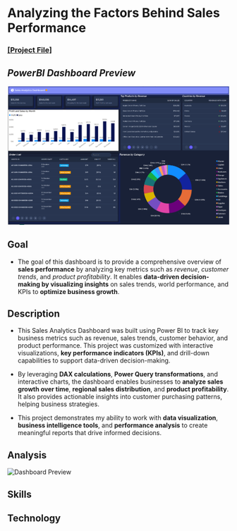 # Analyzing the Factors Behind Sales Performance

### [[Project File]](/PowerBI/Content/Sales_Analytics_Dashboard.pbix)

## *PowerBI Dashboard Preview*
![Dashboard Preview](/PowerBI/Images/SalesDashboard/SalesDashboard.png)

## Goal
- The goal of this dashboard is to provide a comprehensive overview of **sales performance** by analyzing key metrics such as *revenue*, *customer trends*, and *product profitability*. It enables **data-driven decision-making by visualizing insights** on sales trends, world performance, and KPIs to **optimize business growth**.
## Description
- This Sales Analytics Dashboard was built using Power BI to track key business metrics such as revenue, sales trends, customer behavior, and product performance. This project was customized with interactive visualizations, **key performance indicators (KPIs)**, and drill-down capabilities to support data-driven decision-making.
  
- By leveraging **DAX calculations**, **Power Query transformations**, and interactive charts, the dashboard enables businesses to **analyze sales growth over time**, **regional sales distribution**, and **product profitability**. It also provides actionable insights into customer purchasing patterns, helping business strategies.
  
- This project demonstrates my ability to work with **data visualization**, **business intelligence tools**, and **performance analysis** to create meaningful reports that drive informed decisions.
## Analysis
![Dashboard Preview](/PowerBI/Images/SalesDashboard/Salesforthelastweek.png)

## Skills

## Technology

